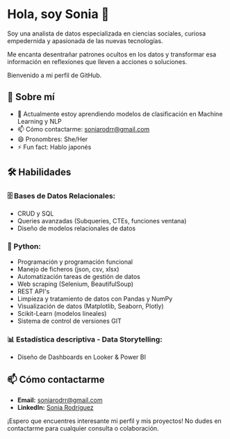 # Hola, soy Sonia 👋

Soy una analista de datos especializada en ciencias sociales, curiosa empedernida y apasionada de las nuevas tecnologías. 

Me encanta desentrañar patrones ocultos en los datos y transformar esa información en reflexiones que lleven a acciones o soluciones. 

Bienvenido a mi perfil de GitHub.

## 🚀 Sobre mí

- 🌱 Actualmente estoy aprendiendo modelos de clasificación en Machine Learning y NLP
- 📫 Cómo contactarme: soniarodrr@gmail.com
- 😄 Pronombres: She/Her
- ⚡ Fun fact: Hablo japonés

## 🛠️ Habilidades

### 🗄 Bases de Datos Relacionales:
- CRUD y SQL
- Queries avanzadas (Subqueries, CTEs, funciones ventana)
- Diseño de modelos relacionales de datos

### 🐍 Python:
- Programación y programación funcional
- Manejo de ficheros (json, csv, xlsx)
- Automatización tareas de gestión de datos
- Web scraping (Selenium, BeautifulSoup)
- REST API's 
- Limpieza y tratamiento de datos con Pandas y NumPy
- Visualización de datos (Matplotlib, Seaborn, Plotly)
- Scikit-Learn (modelos lineales)
- Sistema de control de versiones GIT

### 📊 Estadística descriptiva - Data Storytelling:
- Diseño de Dashboards en Looker & Power BI

## 📫 Cómo contactarme

- **Email:** soniarodrr@gmail.com
- **LinkedIn:** [Sonia Rodríguez](https://www.linkedin.com/in/sonia-rodriguez-alcantarilla)


¡Espero que encuentres interesante mi perfil y mis proyectos! No dudes en contactarme para cualquier consulta o colaboración.


<!---
soniaRodriguezal/soniaRodriguezal is a ✨ special ✨ repository because its `README.md` (this file) appears on your GitHub profile.
You can click the Preview link to take a look at your changes.
--->
